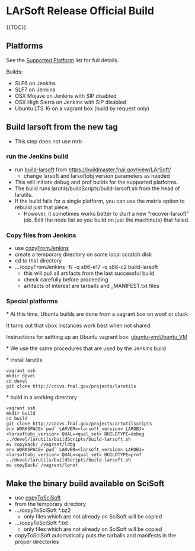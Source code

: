 # LArSoft Release Official Build

{{TOC}}

## Platforms

See the [Supported Platform](Supported_platforms) list for full details.

Builds:

-   SLF6 on Jenkins
-   SLF7 on Jenkins
-   OSX Mojave on Jenkins with SIP disabled
-   OSX High Sierra on Jenkins with SIP disabled
-   Ubuntu LTS 16 on a vagrant box (build by request only)

## Build larsoft from the new tag

-   This step does not use mrb

### run the Jenkins build

-   run [build-larsoft](https://buildmaster.fnal.gov/buildmaster/view/LArSoft/job/build-larsoft/) from https://buildmaster.fnal.gov/view/LArSoft/
    -   change larsoft and larsoftobj version parameters as needed
-   This will initiate debug and prof builds for the supported platforms.
-   The build runs larutils/buildScripts/build-larsoft.sh from the head of larutils.
-   If the build fails for a single platform, you can use the matrix option to rebuild just that piece.
    -   However, it sometimes works better to start a new “recover-larsoft” job. Edit the node list so you build on just the machine(s) that failed.

### Copy files from Jenkins

-   use [copyFromJenkins](http://scisoft.fnal.gov/scisoft/bundles/tools/copyFromJenkins)
-   create a temporary directory on some local scratch disk
-   cd to that directory
-   …/copyFromJenkins -N -q s86-e17 -q s86-c2 build-larsoft
    -   this will pull all artifacts from the last successful build
    -   check carefully before proceeding
    -   artifacts of interest are tarballs and _MANIFEST.txt files

### Special platforms

\* At this time, Ubuntu builds are done from a vagrant box on woof or cluck

It turns out that vbox instances work best when not shared

Instructions for settting up an Ubuntu vagrant box: [ubuntu-vm:Ubuntu_VM](https://cdcvs.fnal.gov/redmine/projects/ubuntu-vm/wiki/Ubuntu_VM)

\* We use the same procedures that are used by the Jenkins build

\* install larutils

    vagrant ssh
    mkdir devel
    cd devel
    git clone http://cdcvs.fnal.gov/projects/larutils

\* build in a working directory

    vagrant ssh
    mkdir build
    cd build
    git clone http://cdcvs.fnal.gov/projects/artutilscripts
    env WORKSPACE=`pwd` LARVER=<larsoft_version> LAROBJ=<larsoftobj_version> QUAL=<qual_set> BUILDTYPE=debug ../devel/larutils/buildScripts/build-larsoft.sh
    mv copyBack/ /vagrant/ldbg
    env WORKSPACE=`pwd` LARVER=<larsoft_version> LAROBJ=<larsoftobj_version> QUAL=<qual_set> BUILDTYPE=prof ../devel/larutils/buildScripts/build-larsoft.sh
    mv copyBack/ /vagrant/lprof

## Make the binary build available on SciSoft

-   use [copyToSciSoft](http://scisoft.fnal.gov/scisoft/bundles/tools/copyToSciSoft)
-   from the temporary directory
-   …/copyToSciSoft \*.bz2
    -   only files which are not already on SciSoft will be copied
-   …/copyToSciSoft \*.txt
    -   only files which are not already on SciSoft will be copied
-   copyToSciSoft automatically puts the tarballs and manifests in the proper directories
